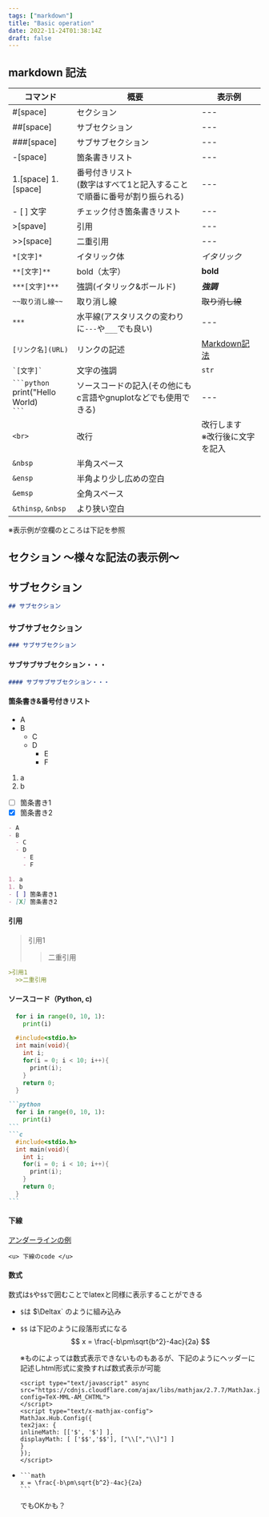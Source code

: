 ```yaml
---
tags: ["markdown"]
title: "Basic operation"
date: 2022-11-24T01:38:14Z
draft: false
---
```


## markdown 記法
|コマンド|概要|表示例|
| --- | --- | --- |
|#[space]|セクション| --- |
|##[space]|サブセクション| --- |
|###[space]|サブサブセクション| --- |
|-[space]|箇条書きリスト| --- |
|1.[space] <bz>   1.[space]|番号付きリスト <br>(数字はすべて1と記入することで順番に番号が割り振られる)| --- |
|- [ ] 文字|チェック付き箇条書きリスト| --- |
|>[spave]|引用| --- |
|>>[space]|二重引用| --- |
|`*[文字]*`|イタリック体|*イタリック*|
|`**[文字]**`|bold（太字）|**bold**|
|`***[文字]***`|強調(イタリック&ボールド)|***強調***|
|`~~取り消し線~~`|取り消し線|~~取り消し線~~|
|`***`|水平線(アスタリスクの変わりに`---`や`___`でも良い)| --- |
|`[リンク名](URL)`|リンクの記述| [Markdown記法](https://qiita.com/tbpgr/items/989c6badefff69377da7)|
|`` `[文字]` ``|文字の強調|`str`|
|```` ```python ````<br>print("Hello World) <br>```` ``` ````|ソースコードの記入(その他にもc言語やgnuplotなどでも使用できる)| --- |
|`<br>`|改行|改行します<br>※改行後に文字を記入|
|`&nbsp`|半角スペース|
|`&ensp`|半角より少し広めの空白|
|`&emsp`|全角スペース|
|`&thinsp`, `&nbsp`|より狭い空白|
  
※表示例が空欄のところは下記を参照


## セクション 〜様々な記法の表示例〜
## サブセクション
```markdown
## サブセクション
```

### サブサブセクション
```markdown
### サブサブセクション
```

#### サブサブサブセクション・・・
```markdown
#### サブサブサブセクション・・・
```

#### 箇条書き&番号付きリスト
- A
- B
  - C
  - D
    - E
    - F

1. a
1. b
- [ ] 箇条書き1
- [X] 箇条書き2

```markdown
- A
- B
  - C
  - D
    - E
    - F

1. a
1. b
- [ ] 箇条書き1
- [X] 箇条書き2
```



#### 引用
>引用1
  >>二重引用

```markdown
>引用1
  >>二重引用
```

#### ソースコード（Python, c)
```python
  for i in range(0, 10, 1):
    print(i)
```
```c
  #include<stdio.h>
  int main(void){
    int i;
    for(i = 0; i < 10; i++){
      print(i);
    }
    return 0;
  }
```
```````markdown
```python
  for i in range(0, 10, 1):
    print(i)
```
```c
  #include<stdio.h>
  int main(void){
    int i;
    for(i = 0; i < 10; i++){
      print(i);
    }
    return 0;
  }
```
```````
                      

#### 下線

<u>アンダーラインの例</u>

```
<u> 下線のcode </u>
```

#### 数式

数式は`$`や`$$`で囲むことでlatexと同様に表示することができる
- `$`は $\Deltax` のように組み込み
- `$$` は下記のように段落形式になる
  $$ x = \frac{-b\pm\sqrt{b^2}-4ac}{2a} $$

  ※ものによっては数式表示できないものもあるが、下記のようにヘッダーに記述しhtml形式に変換すれば数式表示が可能
  ```
  <script type="text/javascript" async src="https://cdnjs.cloudflare.com/ajax/libs/mathjax/2.7.7/MathJax.js?config=TeX-MML-AM_CHTML">
  </script>
  <script type="text/x-mathjax-config">
  MathJax.Hub.Config({
  tex2jax: {
  inlineMath: [['$', '$'] ],
  displayMath: [ ['$$','$$'], ["\\[","\\]"] ]
  }
  });
  </script>
  ```


- ```` 
  ```math 
  x = \frac{-b\pm\sqrt{b^2}-4ac}{2a}
  ``` 
  ````
  でもOKかも？
